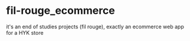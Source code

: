 # fil-rouge_ecommerce
it's an end of studies projects (fil rouge), exactly an ecommerce web app for a HYK store  
